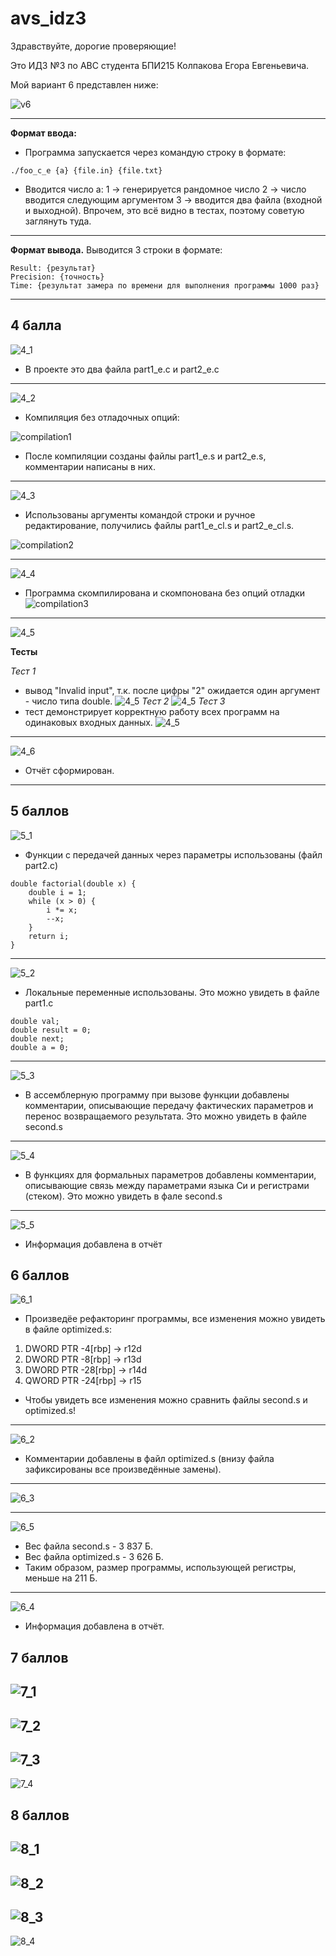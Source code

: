 # avs_idz3
Здравствуйте, дорогие проверяющие! 

Это ИДЗ №3 по АВС студента БПИ215 Колпакова Егора Евгеньевича. 

Мой вариант 6 представлен ниже:

![v6](https://github.com/kolpakovee/avs_idz3/blob/main/images/v6.png)

---
**Формат ввода:**
- Программа запускается через командую строку в формате:

```
./foo_c_e {a} {file.in} {file.txt}
```
- Вводится число a: 
1 -> генерируется рандомное число 
2 -> число вводится следующим аргументом
3 -> вводится два файла (входной и выходной). 
Впрочем, это всё видно в тестах, поэтому советую заглянуть туда.

---
**Формат вывода.**
Выводится 3 строки в формате:
```
Result: {результат}
Precision: {точность}
Time: {результат замера по времени для выполнения программы 1000 раз}
```
---
## 4 балла
![4_1](https://github.com/kolpakovee/avs_idz1/blob/main/criteria/4_1.png)
 - В проекте это два файла part1_e.c и part2_e.c
---
![4_2](https://github.com/kolpakovee/avs_idz1/blob/main/criteria/4_2.png)

- Компиляция без отладочных опций:

![compilation1](https://github.com/kolpakovee/avs_idz3/blob/main/images/k4_2.png)

- После компиляции созданы файлы part1_e.s и part2_e.s, комментарии написаны в них.
---

![4_3](https://github.com/kolpakovee/avs_idz1/blob/main/criteria/4_3.png)

- Использованы аргументы командой строки и ручное редактирование, получились файлы part1_e_cl.s и part2_e_cl.s.

![compilation2](https://github.com/kolpakovee/avs_idz3/blob/main/images/k4_3.png)

---
![4_4](https://github.com/kolpakovee/avs_idz1/blob/main/criteria/4_4.png)

- Программа скомпилирована и скомпонована без опций отладки
![compilation3](https://github.com/kolpakovee/avs_idz3/blob/main/images/k4_4.png)

---
![4_5](https://github.com/kolpakovee/avs_idz1/blob/main/criteria/4_5.png)

**Тесты**

*Тест 1*
- вывод "Invalid input", т.к. после цифры "2" ожидается один аргумент - число типа double.
![4_5](https://github.com/kolpakovee/avs_idz3/blob/main/tests/test8.jpg)
*Тест 2*
![4_5](https://github.com/kolpakovee/avs_idz3/blob/main/tests/test9.jpg)
*Тест 3*
- тест демонстрирует корректную работу всех программ на одинаковых входных данных.
![4_5](https://github.com/kolpakovee/avs_idz3/blob/main/tests/test7.jpg)

---
![4_6](https://github.com/kolpakovee/avs_idz1/blob/main/criteria/4_6.png)

- Отчёт сформирован.
---
## 5 баллов
![5_1](https://github.com/kolpakovee/avs_idz1/blob/main/criteria/5_1.png)

- Функции с передачей данных через параметры использованы (файл part2.c)

```
double factorial(double x) {
    double i = 1;
    while (x > 0) {
        i *= x;
        --x;
    }
    return i;
}
```

---
![5_2](https://github.com/kolpakovee/avs_idz1/blob/main/criteria/5_2.png)

- Локальные переменные использованы. Это можно увидеть в файле part1.c
```
double val;
double result = 0;
double next;
double a = 0;
```
---
![5_3](https://github.com/kolpakovee/avs_idz1/blob/main/criteria/5_3.png)
-   В ассемблерную программу при вызове функции добавлены комментарии, описывающие передачу фактических параметров и перенос возвращаемого результата. Это можно увидеть в файле second.s
---
![5_4](https://github.com/kolpakovee/avs_idz1/blob/main/criteria/5_4.png)
-    В функциях для формальных параметров добавлены комментарии, описывающие связь между параметрами языка Си и регистрами (стеком). Это можно увидеть в фале second.s
---
![5_5](https://github.com/kolpakovee/avs_idz1/blob/main/criteria/5_5.png)

- Информация добавлена в отчёт

## 6 баллов
![6_1](https://github.com/kolpakovee/avs_idz1/blob/main/criteria/6_1.png)

- Произведёе рефакторинг программы, все изменения можно увидеть в файле optimized.s:
1) DWORD PTR -4[rbp] -> r12d
2) DWORD PTR -8[rbp] -> r13d
3) DWORD PTR -28[rbp] -> r14d
4) QWORD PTR -24[rbp] -> r15

 - Чтобы увидеть все изменения можно сравнить файлы second.s и optimized.s!

---
![6_2](https://github.com/kolpakovee/avs_idz1/blob/main/criteria/6_2.png)
- Комментарии добавлены в файл optimized.s (внизу файла зафиксированы все произведённые замены).
---
![6_3](https://github.com/kolpakovee/avs_idz1/blob/main/criteria/6_3.png)

---
![6_5](https://github.com/kolpakovee/avs_idz2/blob/main/6.png)
- Вес файла second.s - 3 837 Б.
- Вес файла optimized.s - 3 626 Б.
- Таким образом, размер программы, использующей регистры, меньше на 211 Б.
---
![6_4](https://github.com/kolpakovee/avs_idz1/blob/main/criteria/6_4.png)
- Информация добавлена в отчёт.

## 7 баллов
![7_1](https://github.com/kolpakovee/avs_idz3/blob/main/images/7_1.png)
---
![7_2](https://github.com/kolpakovee/avs_idz3/blob/main/images/7_2.png)
---
![7_3](https://github.com/kolpakovee/avs_idz3/blob/main/images/7_3.png)
---
![7_4](https://github.com/kolpakovee/avs_idz3/blob/main/images/7_4.png)

## 8 баллов
![8_1](https://github.com/kolpakovee/avs_idz3/blob/main/images/8_1.png)
---
![8_2](https://github.com/kolpakovee/avs_idz3/blob/main/images/8_2.png)
---
![8_3](https://github.com/kolpakovee/avs_idz3/blob/main/images/8_3.png)
---
![8_4](https://github.com/kolpakovee/avs_idz3/blob/main/images/8_4.png)
